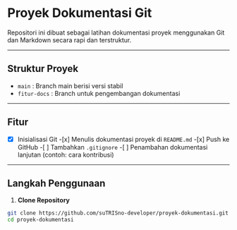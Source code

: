 # Proyek Dokumentasi Git

Repositori ini dibuat sebagai latihan dokumentasi proyek menggunakan Git dan Markdown secara rapi dan terstruktur.

---

## Struktur Proyek

- `main` : Branch main berisi versi stabil
- `fitur-docs` : Branch untuk pengembangan dokumentasi

---

## Fitur

-[x] Inisialisasi Git -[x] Menulis dokumentasi proyek di `README.md` -[x] Push ke GitHub -[ ] Tambahkan `.gitignore` -[ ] Penambahan dokumentasi lanjutan (contoh: cara kontribusi)

---

## Langkah Penggunaan

1. **Clone Repository**

```bash
git clone https://github.com/suTRISno-developer/proyek-dokumentasi.git
cd proyek-dokumentasi
```

